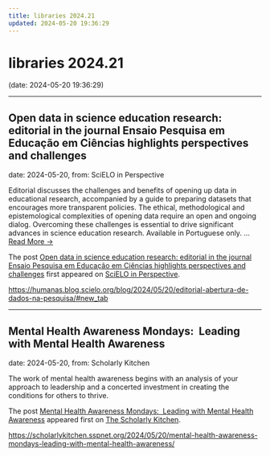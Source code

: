 ```yaml
---
title: libraries 2024.21
updated: 2024-05-20 19:36:29
---
```


# libraries 2024.21

(date: 2024-05-20 19:36:29)

---

## Open data in science education research: editorial in the journal Ensaio Pesquisa em Educação em Ciências highlights perspectives and challenges

date: 2024-05-20, from: SciELO in Perspective

<p>Editorial discusses the challenges and benefits of opening up data in educational research, accompanied by a guide to preparing datasets that encourages more transparent policies. The ethical, methodological and epistemological complexities of opening data require an open and ongoing dialog. Overcoming these challenges is essential to drive significant advances in science education research. Available in Portuguese only. <span class="ellipsis">&#8230;</span> <span class="more-link-wrap"><a href="https://humanas.blog.scielo.org/blog/2024/05/20/editorial-abertura-de-dados-na-pesquisa/#new_tab" class="more-link"><span>Read More &#8594;</span></a></span></p>
<p>The post <a href="https://humanas.blog.scielo.org/blog/2024/05/20/editorial-abertura-de-dados-na-pesquisa/#new_tab">Open data in science education research: editorial in the journal Ensaio Pesquisa em Educação em Ciências highlights perspectives and challenges</a> first appeared on <a href="https://blog.scielo.org/en">SciELO in Perspective</a>.</p> 

<https://humanas.blog.scielo.org/blog/2024/05/20/editorial-abertura-de-dados-na-pesquisa/#new_tab>

---

## Mental Health Awareness Mondays:  Leading with Mental Health Awareness

date: 2024-05-20, from: Scholarly Kitchen

<p>The work of mental health awareness begins with an analysis of your approach to leadership and a concerted investment in creating the conditions for others to thrive.</p>
<p>The post <a href="https://scholarlykitchen.sspnet.org/2024/05/20/mental-health-awareness-mondays-leading-with-mental-health-awareness/">Mental Health Awareness Mondays:  Leading with Mental Health Awareness</a> appeared first on <a href="https://scholarlykitchen.sspnet.org">The Scholarly Kitchen</a>.</p>
 

<https://scholarlykitchen.sspnet.org/2024/05/20/mental-health-awareness-mondays-leading-with-mental-health-awareness/>

